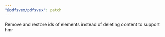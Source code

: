 ```yaml
---
"@pdfsvex/pdfsvex": patch
---
```


Remove and restore ids of elements instead of deleting content to support hmr

